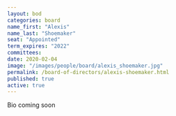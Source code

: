 ```yaml
---
layout: bod
categories: board
name_first: "Alexis"
name_last: "Shoemaker"
seat: "Appointed"
term_expires: "2022"
committees:
date: 2020-02-04
image: "/images/people/board/alexis_shoemaker.jpg"
permalink: /board-of-directors/alexis-shoemaker.html
published: true
active: true
---
```


Bio coming soon